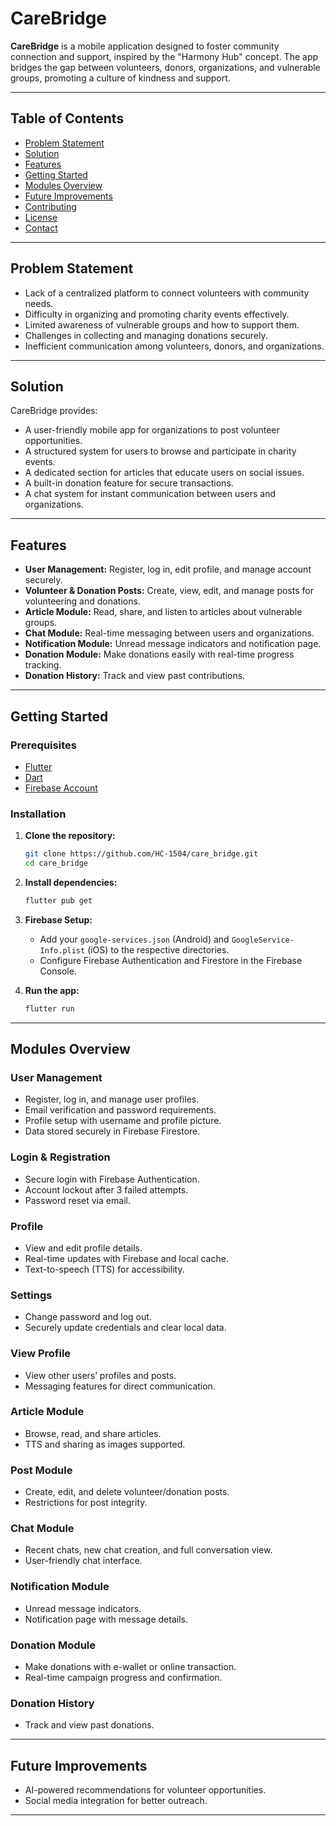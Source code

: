 
# CareBridge

**CareBridge** is a mobile application designed to foster community connection and support, inspired by the "Harmony Hub" concept. The app bridges the gap between volunteers, donors, organizations, and vulnerable groups, promoting a culture of kindness and support.

---

## Table of Contents

- [Problem Statement](#problem-statement)
- [Solution](#solution)
- [Features](#features)
- [Getting Started](#getting-started)
- [Modules Overview](#modules-overview)
- [Future Improvements](#future-improvements)
- [Contributing](#contributing)
- [License](#license)
- [Contact](#contact)

---

## Problem Statement

- Lack of a centralized platform to connect volunteers with community needs.
- Difficulty in organizing and promoting charity events effectively.
- Limited awareness of vulnerable groups and how to support them.
- Challenges in collecting and managing donations securely.
- Inefficient communication among volunteers, donors, and organizations.

---

## Solution

CareBridge provides:
- A user-friendly mobile app for organizations to post volunteer opportunities.
- A structured system for users to browse and participate in charity events.
- A dedicated section for articles that educate users on social issues.
- A built-in donation feature for secure transactions.
- A chat system for instant communication between users and organizations.

---

## Features

- **User Management:** Register, log in, edit profile, and manage account securely.
- **Volunteer & Donation Posts:** Create, view, edit, and manage posts for volunteering and donations.
- **Article Module:** Read, share, and listen to articles about vulnerable groups.
- **Chat Module:** Real-time messaging between users and organizations.
- **Notification Module:** Unread message indicators and notification page.
- **Donation Module:** Make donations easily with real-time progress tracking.
- **Donation History:** Track and view past contributions.

---

## Getting Started

### Prerequisites

- [Flutter](https://flutter.dev/docs/get-started/install)
- [Dart](https://dart.dev/get-dart)
- [Firebase Account](https://firebase.google.com/)

### Installation

1. **Clone the repository:**
   ```bash
   git clone https://github.com/HC-1504/care_bridge.git
   cd care_bridge
   ```

2. **Install dependencies:**
   ```bash
   flutter pub get
   ```

3. **Firebase Setup:**
   - Add your `google-services.json` (Android) and `GoogleService-Info.plist` (iOS) to the respective directories.
   - Configure Firebase Authentication and Firestore in the Firebase Console.

4. **Run the app:**
   ```bash
   flutter run
   ```

---

## Modules Overview

### User Management
- Register, log in, and manage user profiles.
- Email verification and password requirements.
- Profile setup with username and profile picture.
- Data stored securely in Firebase Firestore.

### Login & Registration
- Secure login with Firebase Authentication.
- Account lockout after 3 failed attempts.
- Password reset via email.

### Profile
- View and edit profile details.
- Real-time updates with Firebase and local cache.
- Text-to-speech (TTS) for accessibility.

### Settings
- Change password and log out.
- Securely update credentials and clear local data.

### View Profile
- View other users’ profiles and posts.
- Messaging features for direct communication.

### Article Module
- Browse, read, and share articles.
- TTS and sharing as images supported.

### Post Module
- Create, edit, and delete volunteer/donation posts.
- Restrictions for post integrity.

### Chat Module
- Recent chats, new chat creation, and full conversation view.
- User-friendly chat interface.

### Notification Module
- Unread message indicators.
- Notification page with message details.

### Donation Module
- Make donations with e-wallet or online transaction.
- Real-time campaign progress and confirmation.

### Donation History
- Track and view past donations.

---

## Future Improvements

- AI-powered recommendations for volunteer opportunities.
- Social media integration for better outreach.

---

